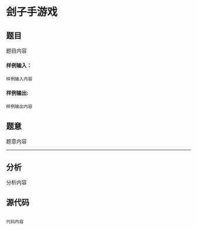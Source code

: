 # 刽子手游戏

## 题目
题目内容



#### 样例输入：
```
样例输入内容
```
#### 样例输出:
```
样例输出内容
```

## 题意

题意内容

------

## 分析

分析内容

## 源代码

```cpp

代码内容

```
